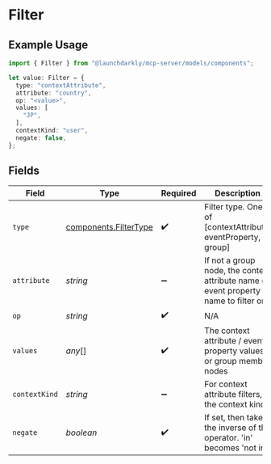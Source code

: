 # Filter

## Example Usage

```typescript
import { Filter } from "@launchdarkly/mcp-server/models/components";

let value: Filter = {
  type: "contextAttribute",
  attribute: "country",
  op: "<value>",
  values: [
    "JP",
  ],
  contextKind: "user",
  negate: false,
};
```

## Fields

| Field                                                                               | Type                                                                                | Required                                                                            | Description                                                                         | Example                                                                             |
| ----------------------------------------------------------------------------------- | ----------------------------------------------------------------------------------- | ----------------------------------------------------------------------------------- | ----------------------------------------------------------------------------------- | ----------------------------------------------------------------------------------- |
| `type`                                                                              | [components.FilterType](../../models/components/filtertype.md)                      | :heavy_check_mark:                                                                  | Filter type. One of [contextAttribute, eventProperty, group]                        | contextAttribute                                                                    |
| `attribute`                                                                         | *string*                                                                            | :heavy_minus_sign:                                                                  | If not a group node, the context attribute name or event property name to filter on | country                                                                             |
| `op`                                                                                | *string*                                                                            | :heavy_check_mark:                                                                  | N/A                                                                                 |                                                                                     |
| `values`                                                                            | *any*[]                                                                             | :heavy_check_mark:                                                                  | The context attribute / event property values or group member nodes                 | [<br/>"JP"<br/>]                                                                    |
| `contextKind`                                                                       | *string*                                                                            | :heavy_minus_sign:                                                                  | For context attribute filters, the context kind.                                    | user                                                                                |
| `negate`                                                                            | *boolean*                                                                           | :heavy_check_mark:                                                                  | If set, then take the inverse of the operator. 'in' becomes 'not in'.               | false                                                                               |